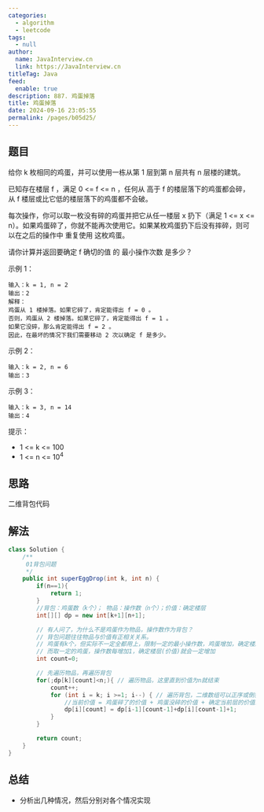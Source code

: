 ```yaml
---
categories: 
  - algorithm
  - leetcode
tags: 
  - null
author: 
  name: JavaInterview.cn
  link: https://JavaInterview.cn
titleTag: Java
feed: 
  enable: true
description: 887. 鸡蛋掉落
title: 鸡蛋掉落
date: 2024-09-16 23:05:55
permalink: /pages/b05d25/
---
```


## 题目

给你 k 枚相同的鸡蛋，并可以使用一栋从第 1 层到第 n 层共有 n 层楼的建筑。

已知存在楼层 f ，满足 0 <= f <= n ，任何从 高于 f 的楼层落下的鸡蛋都会碎，从 f 楼层或比它低的楼层落下的鸡蛋都不会破。

每次操作，你可以取一枚没有碎的鸡蛋并把它从任一楼层 x 扔下（满足 1 <= x <= n）。如果鸡蛋碎了，你就不能再次使用它。如果某枚鸡蛋扔下后没有摔碎，则可以在之后的操作中 重复使用 这枚鸡蛋。

请你计算并返回要确定 f 确切的值 的 最小操作次数 是多少？


示例 1：

    输入：k = 1, n = 2
    输出：2
    解释：
    鸡蛋从 1 楼掉落。如果它碎了，肯定能得出 f = 0 。
    否则，鸡蛋从 2 楼掉落。如果它碎了，肯定能得出 f = 1 。
    如果它没碎，那么肯定能得出 f = 2 。
    因此，在最坏的情况下我们需要移动 2 次以确定 f 是多少。
示例 2：

    输入：k = 2, n = 6
    输出：3
示例 3：

    输入：k = 3, n = 14
    输出：4


提示：

* 1 <= k <= 100
* 1 <= n <= 10<sup>4</sup>

## 思路

二维背包代码

## 解法
```java
class Solution {
    /**
     01背包问题
     */
    public int superEggDrop(int k, int n) {
        if(n==1){
            return 1;
        }
        //背包：鸡蛋数（k个）； 物品：操作数（n个）；价值：确定楼层
        int[][] dp = new int[k+1][n+1];

        // 有人问了，为什么不是鸡蛋作为物品，操作数作为背包？
        // 背包问题往往物品与价值有正相关关系。
        // 鸡蛋有k个，但实际不一定全都用上，限制一定的最小操作数，鸡蛋增加，确定楼层（价值）不一定增加
        // 而取一定的鸡蛋，操作数每增加1，确定楼层(价值)就会一定增加
        int count=0;

        // 先遍历物品，再遍历背包
        for(;dp[k][count]<n;){ // 遍历物品，这里直到价值为n就结束
            count++;
            for (int i = k; i >=1; i--) { // 遍历背包，二维数组可以正序或倒叙
                //当前价值 = 鸡蛋碎了的价值 + 鸡蛋没碎的价值 + 确定当前层的价值1
                dp[i][count] = dp[i-1][count-1]+dp[i][count-1]+1;
            }
        }

        return count;
    }
}

```

## 总结

- 分析出几种情况，然后分别对各个情况实现 
